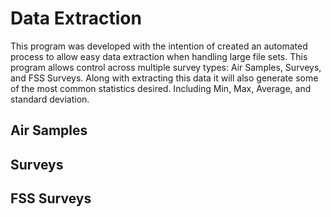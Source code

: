 # Data Extraction

This program was developed with the intention of created an automated process to allow easy data extraction when handling large file sets. This program allows control across multiple survey types: Air Samples, Surveys, and FSS Surveys. Along with extracting this data it will also generate some of the most common statistics desired. Including Min, Max, Average, and standard deviation.

## Air Samples

## Surveys

## FSS Surveys

